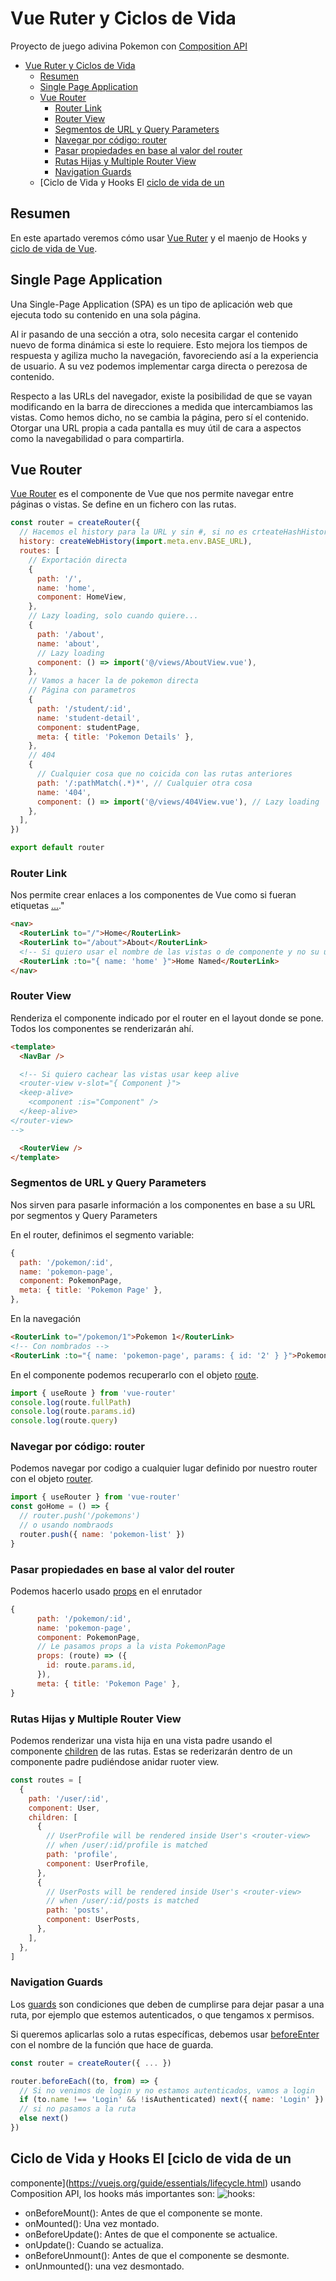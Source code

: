 # Vue Ruter y Ciclos de Vida

Proyecto de juego adivina Pokemon con [Composition API](https://vuejs.org/api/composition-api-setup.html#basic-usage)

- [Vue Ruter y Ciclos de Vida](#vue-ruter-y-ciclos-de-vida)
  - [Resumen](#resumen)
  - [Single Page Application](#single-page-application)
  - [Vue Router](#vue-router)
    - [Router Link](#router-link)
    - [Router View](#router-view)
    - [Segmentos de URL y Query Parameters](#segmentos-de-url-y-query-parameters)
    - [Navegar por código: router](#navegar-por-código-router)
    - [Pasar propiedades en base al valor del router](#pasar-propiedades-en-base-al-valor-del-router)
    - [Rutas Hijas y Multiple Router View](#rutas-hijas-y-multiple-router-view)
    - [Navigation Guards](#navigation-guards)
  - [Ciclo de Vida y Hooks El [ciclo de vida de un](#ciclo-de-vida-y-hooks-el-ciclo-de-vida-de-un)

## Resumen

En este apartado veremos cómo usar [Vue Ruter](https://router.vuejs.org/introduction.html) y el maenjo de Hooks y [ciclo de vida de Vue](https://vuejs.org/guide/essentials/lifecycle.html).

## Single Page Application

Una Single-Page Application (SPA) es un tipo de aplicación web que ejecuta todo su contenido en una sola página.

Al ir pasando de una sección a otra, solo necesita cargar el contenido nuevo de forma dinámica si este lo requiere. Esto mejora los tiempos de respuesta y agiliza mucho la navegación, favoreciendo así a la experiencia de usuario. A su vez podemos implementar carga directa o perezosa de contenido.

Respecto a las URLs del navegador, existe la posibilidad de que se vayan modificando en la barra de direcciones a medida que intercambiamos las vistas. Como hemos dicho, no se cambia la página, pero sí el contenido. Otorgar una URL propia a cada pantalla es muy útil de cara a aspectos como la navegabilidad o para compartirla.

## Vue Router

[Vue Router](https://router.vuejs.org/api/interfaces/routeroptions.html#history) es el componente de Vue que nos permite navegar entre páginas o vistas. Se define en un fichero con las rutas.

```js
const router = createRouter({
  // Hacemos el history para la URL y sin #, si no es crteateHashHistory
  history: createWebHistory(import.meta.env.BASE_URL),
  routes: [
    // Exportación directa
    {
      path: '/',
      name: 'home',
      component: HomeView,
    },
    // Lazy loading, solo cuando quiere...
    {
      path: '/about',
      name: 'about',
      // Lazy loading
      component: () => import('@/views/AboutView.vue'),
    },
    // Vamos a hacer la de pokemon directa
    // Página con parametros
    {
      path: '/student/:id',
      name: 'student-detail',
      component: studentPage,
      meta: { title: 'Pokemon Details' },
    },
    // 404
    {
      // Cualquier cosa que no coicida con las rutas anteriores
      path: '/:pathMatch(.*)*', // Cualquier otra cosa
      name: '404',
      component: () => import('@/views/404View.vue'), // Lazy loading
    },
  ],
})

export default router
```

### Router Link

Nos permite crear enlaces a los componentes de Vue como si fueran etiquetas <a href="http://...">...</a>."

```html
<nav>
  <RouterLink to="/">Home</RouterLink>
  <RouterLink to="/about">About</RouterLink>
  <!-- Si quiero usar el nombre de las vistas o de componente y no su url-->
  <RouterLink :to="{ name: 'home' }">Home Named</RouterLink>
</nav>
```

### Router View

Renderiza el componente indicado por el router en el layout donde se pone. Todos los componentes se renderizarán ahí.

```html
<template>
  <NavBar />

  <!-- Si quiero cachear las vistas usar keep alive 
  <router-view v-slot="{ Component }">
  <keep-alive>
    <component :is="Component" />
  </keep-alive>
</router-view>
-->

  <RouterView />
</template>
```

### Segmentos de URL y Query Parameters

Nos sirven para pasarle información a los componentes en base a su URL por segmentos y Query Parameters

En el router, definimos el segmento variable:

```js
{
  path: '/pokemon/:id',
  name: 'pokemon-page',
  component: PokemonPage,
  meta: { title: 'Pokemon Page' },
},

```

En la navegación

```html
<RouterLink to="/pokemon/1">Pokemon 1</RouterLink>
<!-- Con nombrados -->
<RouterLink :to="{ name: 'pokemon-page', params: { id: '2' } }">Pokemon 2</RouterLink>
```

En el componente podemos recuperarlo con el objeto [route](https://router.vuejs.org/guide/advanced/composition-api.html).

```js
import { useRoute } from 'vue-router'
console.log(route.fullPath)
console.log(route.params.id)
console.log(route.query)
```

### Navegar por código: router

Podemos navegar por codigo a cualquier lugar definido por nuestro router con el objeto [router](https://router.vuejs.org/guide/advanced/composition-api.html).

```js
import { useRouter } from 'vue-router'
const goHome = () => {
  // router.push('/pokemons')
  // o usando nombraods
  router.push({ name: 'pokemon-list' })
}
```

### Pasar propiedades en base al valor del router

Podemos hacerlo usado [props](https://router.vuejs.org/guide/essentials/passing-props.html) en el enrutador

```js
{
      path: '/pokemon/:id',
      name: 'pokemon-page',
      component: PokemonPage,
      // Le pasamos props a la vista PokemonPage
      props: (route) => ({
        id: route.params.id,
      }),
      meta: { title: 'Pokemon Page' },
}
```

### Rutas Hijas y Multiple Router View

Podemos renderizar una vista hija en una vista padre usando el componente [children](https://router.vuejs.org/guide/essentials/nested-routes.html) de las rutas. Estas se rederizarán dentro de un componente padre pudiéndose anidar ruoter view.

```js
const routes = [
  {
    path: '/user/:id',
    component: User,
    children: [
      {
        // UserProfile will be rendered inside User's <router-view>
        // when /user/:id/profile is matched
        path: 'profile',
        component: UserProfile,
      },
      {
        // UserPosts will be rendered inside User's <router-view>
        // when /user/:id/posts is matched
        path: 'posts',
        component: UserPosts,
      },
    ],
  },
]
```

### Navigation Guards

Los [guards](https://router.vuejs.org/guide/advanced/navigation-guards.html) son condiciones que deben de cumplirse para dejar pasar a una ruta, por ejemplo que estemos autenticados, o que tengamos x permisos.

Si queremos aplicarlas solo a rutas específicas, debemos usar [beforeEnter](https://router.vuejs.org/api/interfaces/routerecordnormalized.html#beforeenter) con el nombre de la función que hace de guarda.

```js
const router = createRouter({ ... })

router.beforeEach((to, from) => {
  // Si no venimos de login y no estamos autenticados, vamos a login
  if (to.name !== 'Login' && !isAuthenticated) next({ name: 'Login' })
  // si no pasamos a la ruta
  else next()
})
```

## Ciclo de Vida y Hooks El [ciclo de vida de un

componente](https://vuejs.org/guide/essentials/lifecycle.html) usando Composition API, los hooks más
importantes son: ![hooks](https://vuejs.org/assets/lifecycle.16e4c08e.png):

- onBeforeMount(): Antes de que el componente se monte.
- onMounted(): Una vez montado.
- onBeforeUpdate(): Antes de que el componente se actualice.
- onUpdate(): Cuando se actualiza.
- onBeforeUnmount(): Antes de que el componente se desmonte.
- onUnmounted(): una vez desmontado.
